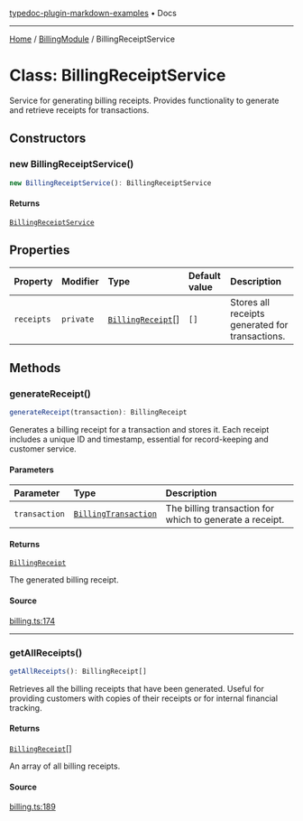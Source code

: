[typedoc-plugin-markdown-examples](../../README.md) • Docs

***

[Home](../../README.md) / [BillingModule](../README.md) / BillingReceiptService

# Class: BillingReceiptService

Service for generating billing receipts.
Provides functionality to generate and retrieve receipts for transactions.

## Constructors

### new BillingReceiptService()

```ts
new BillingReceiptService(): BillingReceiptService
```

#### Returns

[`BillingReceiptService`](BillingReceiptService.md)

## Properties

| Property | Modifier | Type | Default value | Description |
| :------ | :------ | :------ | :------ | :------ |
| `receipts` | `private` | [`BillingReceipt`](../interfaces/BillingReceipt.md)[] | `[]` | Stores all receipts generated for transactions. |

## Methods

### generateReceipt()

```ts
generateReceipt(transaction): BillingReceipt
```

Generates a billing receipt for a transaction and stores it.
Each receipt includes a unique ID and timestamp, essential for record-keeping and customer service.

#### Parameters

| Parameter | Type | Description |
| :------ | :------ | :------ |
| `transaction` | [`BillingTransaction`](../interfaces/BillingTransaction.md) | The billing transaction for which to generate a receipt. |

#### Returns

[`BillingReceipt`](../interfaces/BillingReceipt.md)

The generated billing receipt.

#### Source

[billing.ts:174](https://github.com/typedoc2md/typedoc-plugin-markdown-examples/blob/bacb1c2264a9626cba5f9e7959f4fc899171a745/examples/src/billing.ts#L174)

***

### getAllReceipts()

```ts
getAllReceipts(): BillingReceipt[]
```

Retrieves all the billing receipts that have been generated.
Useful for providing customers with copies of their receipts or for internal financial tracking.

#### Returns

[`BillingReceipt`](../interfaces/BillingReceipt.md)[]

An array of all billing receipts.

#### Source

[billing.ts:189](https://github.com/typedoc2md/typedoc-plugin-markdown-examples/blob/bacb1c2264a9626cba5f9e7959f4fc899171a745/examples/src/billing.ts#L189)
